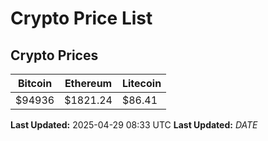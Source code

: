 # Crypto Price List

## Crypto Prices
| Bitcoin | Ethereum | Litecoin |
| ------- | -------- | -------- |
| $94936 | $1821.24 | $86.41 |
**Last Updated:** 2025-04-29 08:33 UTC
**Last Updated:** $DATE$
